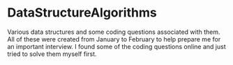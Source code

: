 # DataStructureAlgorithms
Various data structures and some coding questions associated with them. All of these were created from January to February
to help prepare me for an important interview. I found some of the coding questions online and just tried to solve them
myself first.
